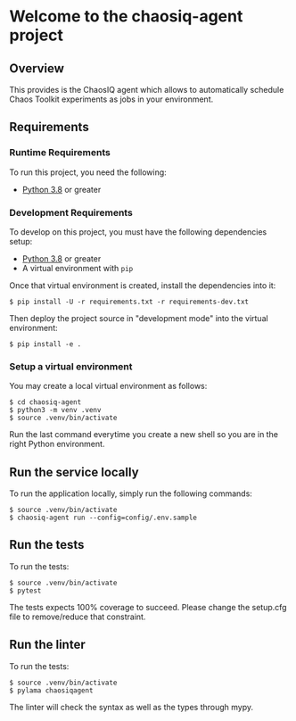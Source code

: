 # Welcome to the chaosiq-agent project

## Overview

This provides is the ChaosIQ agent which allows to automatically schedule
Chaos Toolkit experiments as jobs in your environment.

## Requirements

### Runtime Requirements

To run this project, you need the following:

* [Python 3.8](https://www.python.org/) or greater

### Development Requirements

To develop on this project, you must have the following dependencies setup:

* [Python 3.8](https://www.python.org/) or greater
* A virtual environment with `pip`

Once that virtual environment is created, install the dependencies into it:

```
$ pip install -U -r requirements.txt -r requirements-dev.txt
```

Then deploy the project source in "development mode" into the virtual
environment:

```
$ pip install -e .
```

### Setup a virtual environment

You may create a local virtual environment as follows:

```
$ cd chaosiq-agent
$ python3 -m venv .venv
$ source .venv/bin/activate
```

Run the last command everytime you create a new shell so you are in the right
Python environment.

## Run the service locally

To run the application locally, simply run the following commands:

```
$ source .venv/bin/activate
$ chaosiq-agent run --config=config/.env.sample
```

## Run the tests

To run the tests:

```
$ source .venv/bin/activate
$ pytest
```

The tests expects 100% coverage to succeed. Please change the setup.cfg file
to remove/reduce that constraint.

## Run the linter

To run the tests:

```
$ source .venv/bin/activate
$ pylama chaosiqagent
```

The linter will check the syntax as well as the types through mypy.

